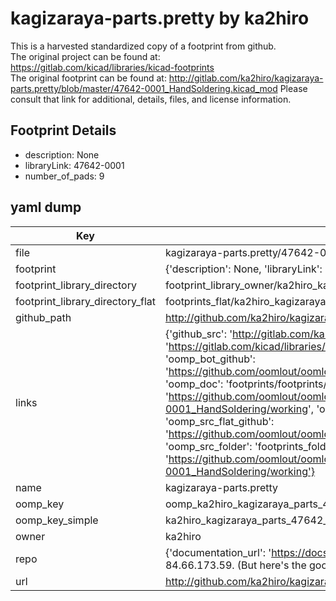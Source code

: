 # kagizaraya-parts.pretty by ka2hiro  
This is a harvested standardized copy of a footprint from github.  
The original project can be found at:  
https://gitlab.com/kicad/libraries/kicad-footprints  
The original footprint can be found at:
http://gitlab.com/ka2hiro/kagizaraya-parts.pretty/blob/master/47642-0001_HandSoldering.kicad_mod
Please consult that link for additional, details, files, and license information.  
## Footprint Details
* description: None  
* libraryLink: 47642-0001  
* number_of_pads: 9  
## yaml dump  
| Key | Value |  
| --- | --- |  
| file | kagizaraya-parts.pretty/47642-0001_HandSoldering.kicad_mod |  
| footprint | {'description': None, 'libraryLink': '47642-0001', 'number_of_pads': 9} |  
| footprint_library_directory | footprint_library_owner/ka2hiro_kagizaraya-parts.pretty |  
| footprint_library_directory_flat | footprints_flat/ka2hiro_kagizaraya_parts_47642_0001_handsoldering/working |  
| github_path | http://github.com/ka2hiro/kagizaraya-parts.pretty/blob/master/47642-0001_HandSoldering.kicad_mod |  
| links | {'github_src': 'http://gitlab.com/ka2hiro/kagizaraya-parts.pretty/blob/master/47642-0001_HandSoldering.kicad_mod', 'github_src_repo': 'https://gitlab.com/kicad/libraries/kicad-footprints', 'oomp_bot': 'footprints/ka2hiro_kagizaraya_parts_47642_0001_handsoldering/working', 'oomp_bot_github': 'https://github.com/oomlout/oomlout_oomp_footprint_bot/tree/main/footprints/ka2hiro_kagizaraya_parts_47642_0001_handsoldering/working', 'oomp_doc': 'footprints/footprints/ka2hiro/kagizaraya-parts/47642-0001_HandSoldering/working/', 'oomp_doc_github': 'https://github.com/oomlout/oomlout_oomp_footprint_doc/tree/main/footprints/footprints/ka2hiro/kagizaraya-parts/47642-0001_HandSoldering/working', 'oomp_src_flat': 'footprints_flat/footprints_flat/ka2hiro_kagizaraya_parts_47642_0001_handsoldering/working', 'oomp_src_flat_github': 'https://github.com/oomlout/oomlout_oomp_footprint_src/tree/main/footprints_flat/ka2hiro_kagizaraya_parts_47642_0001_handsoldering/working', 'oomp_src_folder': 'footprints_folder/footprints_folder/ka2hiro/kagizaraya-parts/47642-0001_HandSoldering/working', 'oomp_src_folder_github': 'https://github.com/oomlout/oomlout_oomp_footprint_src/tree/main/footprints_folder/ka2hiro/kagizaraya-parts/47642-0001_HandSoldering/working'} |  
| name | kagizaraya-parts.pretty |  
| oomp_key | oomp_ka2hiro_kagizaraya_parts_47642_0001_handsoldering |  
| oomp_key_simple | ka2hiro_kagizaraya_parts_47642_0001_handsoldering |  
| owner | ka2hiro |  
| repo | {'documentation_url': 'https://docs.github.com/rest/overview/resources-in-the-rest-api#rate-limiting', 'message': "API rate limit exceeded for 84.66.173.59. (But here's the good news: Authenticated requests get a higher rate limit. Check out the documentation for more details.)"} |  
| url | http://github.com/ka2hiro/kagizaraya-parts.pretty |  

